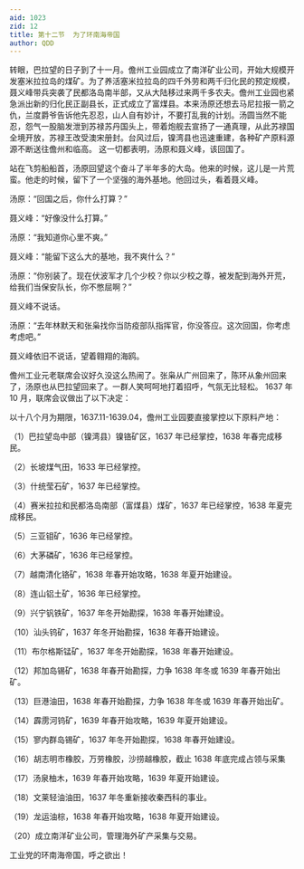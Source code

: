 ```yaml
---
aid: 1023
zid: 12
title: 第十二节  为了环南海帝国
author: QDD
---
```


转眼，巴拉望的日子到了十一月。儋州工业园成立了南洋矿业公司，开始大规模开发塞米拉拉岛的煤矿。为了养活塞米拉拉岛的四千外劳和两千归化民的预定规模，聂义峰带兵突袭了民都洛岛南半部，又从大陆移过来两千多农夫。儋州工业园也紧急派出新的归化民正副县长，正式成立了富煤县。本来汤原还想去马尼拉报一箭之仇，兰度爵爷告诉他先忍忍，山人自有妙计，不要打乱我的计划。汤圆当然不能忍，怨气一股脑发泄到苏禄苏丹国头上，带着炮舰去宣扬了一通真理，从此苏禄国全境开放，苏禄王改受澳宋册封。台风过后，镍湾县也迅速重建，各种矿产原料源源不断送往儋州和临高。
这一切都表明，汤原和聂义峰，该回国了。

站在飞剪船船首，汤原回望这个奋斗了半年多的大岛。他来的时候，这儿是一片荒蛮。他走的时候，留下了一个坚强的海外基地。他回过头，看着聂义峰。

汤原：“回国之后，你什么打算？”

聂义峰：“好像没什么打算。”

汤原：“我知道你心里不爽。”

聂义峰：“能留下这么大的基地，我不爽什么？”

汤原：“你别装了。现在伏波军才几个少校？你以少校之尊，被发配到海外开荒，给我们当保安队长，你不憋屈啊？”

聂义峰不说话。

汤原：“去年林默天和张枭找你当防疫部队指挥官，你没答应。这次回国，你考虑考虑吧。”

聂义峰依旧不说话，望着翱翔的海鸥。

儋州工业元老联席会议好久没这么热闹了。张枭从广州回来了，陈环从象州回来了，汤原也从巴拉望回来了。一群人笑呵呵地打着招呼，气氛无比轻松。
1637 年 10 月，联席会议做出了以下决定：

以十八个月为期限，1637.11-1639.04，儋州工业园要直接掌控以下原料产地：

（1）巴拉望岛中部（镍湾县）镍铬矿区，1637 年已经掌控，1638 年春完成移民。

（2）长坡煤气田，1633 年已经掌控。

（3）什统莹石矿，1637 年已经掌控。

（4）赛米拉拉和民都洛岛南部（富煤县）煤矿，1637 年已经掌控，1638 年夏完成移民。

（5）三亚钼矿，1636 年已经掌控。

（6）大茅磷矿，1636 年已经掌控。

（7）越南清化铬矿，1638 年春开始攻略，1638 年夏开始建设。

（8）连山铝土矿，1636 年已经掌控。

（9）兴宁钒铁矿，1637 年冬开始勘探，1638 年春开始建设。

（10）汕头钨矿，1637 年冬开始勘探，1638 年春开始建设。

（11）布尔格斯锰矿，1637 年冬开始勘探，1638 年春开始建设。

（12）邦加岛锡矿，1638 年春开始勘探，力争 1638 年冬或 1639 年春开始出矿。

（13）巨港油田，1638 年春开始勘探，力争 1638 年冬或 1639 年春开始出矿。

（14）霹雳河钨矿，1639 年春开始攻略，1639 年夏开始建设。

（15）寥内群岛锡矿，1637 年冬开始勘探，1638 年春开始建设。

（16）胡志明市橡胶，万劳橡胶，沙捞越橡胶，截止 1638 年底完成占领与采集

（17）汤泉柚木，1639 年春开始攻略，1639 年夏开始建设。

（18）文莱轻油油田，1637 年冬重新接收秦西科的事业。

（19）龙运油棕，1638 年春开始攻略，1638 年夏开始建设。

（20）成立南洋矿业公司，管理海外矿产采集与交易。

工业党的环南海帝国，呼之欲出！
